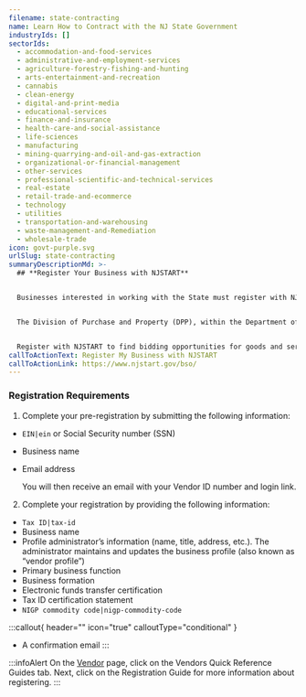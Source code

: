 ```yaml
---
filename: state-contracting
name: Learn How to Contract with the NJ State Government
industryIds: []
sectorIds:
  - accommodation-and-food-services
  - administrative-and-employment-services
  - agriculture-forestry-fishing-and-hunting
  - arts-entertainment-and-recreation
  - cannabis
  - clean-energy
  - digital-and-print-media
  - educational-services
  - finance-and-insurance
  - health-care-and-social-assistance
  - life-sciences
  - manufacturing
  - mining-quarrying-and-oil-and-gas-extraction
  - organizational-or-financial-management
  - other-services
  - professional-scientific-and-technical-services
  - real-estate
  - retail-trade-and-ecommerce
  - technology
  - utilities
  - transportation-and-warehousing
  - waste-management-and-Remediation
  - wholesale-trade
icon: govt-purple.svg
urlSlug: state-contracting
summaryDescriptionMd: >-
  ## **Register Your Business with NJSTART**


  Businesses interested in working with the State must register with NJ State of the Art Requisition Technology (NJSTART). Registering provides you with the latest information about contracting opportunities and helps you track the status of your contracts.


  The Division of Purchase and Property (DPP), within the Department of the Treasury, serves as the State's central procurement agency for goods and services contracts. These goods and services can include office supplies, electronic equipment, vehicles, etc.


  Register with NJSTART to find bidding opportunities for goods and services through the DPP.
callToActionText: Register My Business with NJSTART
callToActionLink: https://www.njstart.gov/bso/
---
```


### Registration Requirements

1. Complete your pre-registration by submitting the following information:

- `EIN|ein` or Social Security number (SSN)
- Business name
- Email address

  You will then receive an email with your Vendor ID number and login link.

2. Complete your registration by providing the following information:

- `Tax ID|tax-id`
- Business name
- Profile administrator’s information (name, title, address, etc.). The administrator maintains and updates the business profile (also known as “vendor profile”)
- Primary business function
- Business formation
- Electronic funds transfer certification
- Tax ID certification statement
- `NIGP commodity code|nigp-commodity-code`

:::callout{ header="" icon="true" calloutType="conditional" }

- A confirmation email
  :::

:::infoAlert
On the [Vendor](https://www.nj.gov/treasury/purchase/vendor.shtml) page, click on the Vendors Quick Reference Guides tab. Next, click on the Registration Guide for more information about registering.
:::
